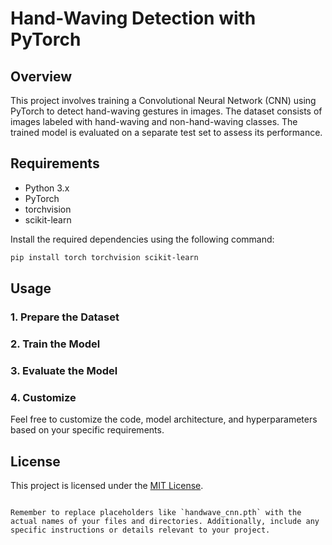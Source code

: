 # Hand-Waving Detection with PyTorch

## Overview

This project involves training a Convolutional Neural Network (CNN) using PyTorch to detect hand-waving gestures in images. The dataset consists of images labeled with hand-waving and non-hand-waving classes. The trained model is evaluated on a separate test set to assess its performance.

## Requirements

- Python 3.x
- PyTorch
- torchvision
- scikit-learn

Install the required dependencies using the following command:

```bash
pip install torch torchvision scikit-learn
```

## Usage

### 1. Prepare the Dataset


### 2. Train the Model



### 3. Evaluate the Model


### 4. Customize

Feel free to customize the code, model architecture, and hyperparameters based on your specific requirements.

## License

This project is licensed under the [MIT License](LICENSE).
```

Remember to replace placeholders like `handwave_cnn.pth` with the actual names of your files and directories. Additionally, include any specific instructions or details relevant to your project.
